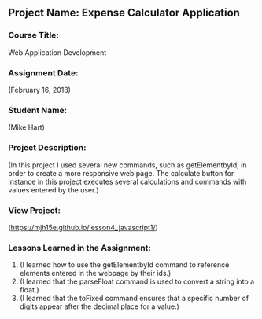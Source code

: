## Project Name:  Expense Calculator Application

### Course Title:
Web Application Development

### Assignment Date:  
(February 16, 2018)

### Student Name:  
(Mike Hart)

### Project Description:
(In this project I used several new commands, such as getElementbyId, in order to create a more responsive web page. The calculate button for instance in this project executes several calculations and commands with values entered by the user.)

### View Project:
(https://mjh15e.github.io/lesson4_javascript1/)

### Lessons Learned in the Assignment:
1. (I learned how to use the getElementbyId command to reference elements entered in the webpage by their ids.)
2. (I learned that the parseFloat command is used to convert a string into a float.)
3. (I learned that the toFixed command ensures that a specific number of digits appear after the decimal place for a value.)



